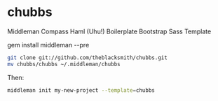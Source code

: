 chubbs
======

Middleman Compass Haml (Uhu!) Boilerplate Bootstrap Sass Template

gem install middleman --pre

```bash
git clone git://github.com/theblacksmith/chubbs.git
mv chubbs/chubbs ~/.middleman/chubbs
```

Then:

```bash
middleman init my-new-project --template=chubbs
```